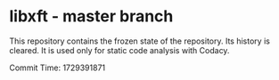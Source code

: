 # libxft - master branch

This repository contains the frozen state of the repository.
Its history is cleared. It is used only for static code
analysis with Codacy.

Commit Time: 1729391871